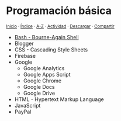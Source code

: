 # Programación básica
<sup>[Inicio](../index.md) · [Índice](../index.md#contenido) · [A-Z](../indices/alfabetico.md) · [Actividad](../indices/actividad.md) · <a href="https://github.com/jucardus/jucardus.github.io/edit/main/indices/programacion.md" download="programacion.md">Descargar</a> · [Compartir](https://x.com/intent/tweet?text=Programaci%C3%B3n%20b%C3%A1sica%3A%20Bash%20-%20Bourne-Again%20Shell%2C%20Blogger%2C%20CSS%20-%20Cascading%20Style%20Sheets%2C%20Firebase%2C%20Google%2C%20HTML%20-%20Hypertext%20Markup%20Language%2C%20JavaScript%2C%20PayPal.%0A%E2%86%92%20https%3A%2F%2Fjucardus.github.io%2Findices%2Fprogramacion.html%0A%0A%23indcs_jucardus%20%23prgrmcn_jucardus%0A%40jucardus)</sup>

* [Bash - Bourne-Again Shell](../indices/bash.md)
* Blogger
* CSS - Cascading Style Sheets
* Firebase
* Google
  * Google Analytics
  * Google Apps Script
  * Google Chrome
  * Google Docs
  * Google Drive
* HTML - Hypertext Markup Language
* JavaScript
* PayPal
